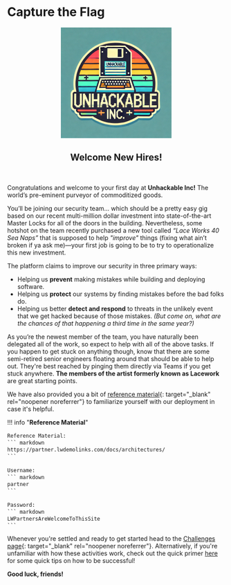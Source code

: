 # Capture the Flag

<center><img src="images/unhackable_inc.gif" alt="Unhackable Inc Logo" width="256" height="256"></center>

<h2 style="text-align: center;">Welcome New Hires!</h2>

<br>

Congratulations and welcome to your first day at **Unhackable Inc!**
The world’s pre-eminent purveyor of commoditized goods.

You’ll be joining our security team... which should be a pretty easy gig based on our recent multi-million dollar investment into state-of-the-art Master Locks for all of the doors in the building. Nevertheless, some hotshot on the team recently purchased a new tool called *“Lace Works 40 Sea Naps”* that is supposed to help *"improve"* things (fixing what ain’t broken if ya ask me)—your first job is going to be to try to operationalize this new investment.

The platform claims to improve our security in three primary ways:

- Helping us **prevent** making mistakes while building and deploying software.
- Helping us **protect** our systems by finding mistakes before the bad folks do.
- Helping us better **detect and respond** to threats in the unlikely event that we get hacked because of those mistakes.
  *(But come on, what are the chances of that happening a third time in the same year?)*

As you’re the newest member of the team, you have naturally been delegated all of the work, so expect to help with all of the above tasks. If you happen to get stuck on anything though, know that there are some semi-retired senior engineers floating around that should be able to help out. They're best reached by pinging them directly via Teams if you get stuck anywhere.
**The members of the artist formerly known as Lacework** are great starting points.

We have also provided you a bit of [reference material](https://partner.lwdemolinks.com/docs/architectures/){: target="_blank" rel="noopener noreferrer"} to familiarize yourself with our deployment in case it's helpful.

!!! info "**Reference Material**"

    Reference Material:
    ``` markdown
    https://partner.lwdemolinks.com/docs/architectures/
    ```

    Username:
    ``` markdown
    partner
    ```

    Password:
    ``` markdown
    LWPartnersAreWelcomeToThisSite
    ```

Whenever you're settled and ready to get started head to the [Challenges page](https://xperts2025.lwctf.com/){: target="_blank" rel="noopener noreferrer"}.
Alternatively, if you're unfamiliar with how these activities work, check out the quick primer [here](FAQ.md) for some quick tips on how to be successful!

**Good luck, friends!**
